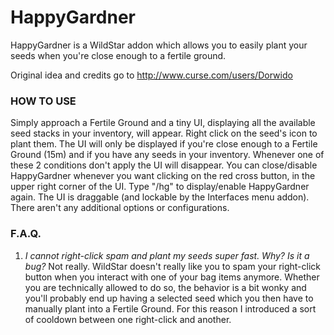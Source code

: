 # HappyGardner
HappyGardner is a WildStar addon which allows you to easily plant your seeds when you're close enough to a fertile ground.

Original idea and credits go to http://www.curse.com/users/Dorwido

### HOW TO USE

Simply approach a Fertile Ground and a tiny UI, displaying all the available seed stacks in your inventory, will appear. Right click on the seed's icon to plant them.
The UI will only be displayed if you're close enough to a Fertile Ground (15m) and if you have any seeds in your inventory. Whenever one of these 2 conditions don't apply the UI will disappear.
You can close/disable HappyGardner whenever you want clicking on the red cross button, in the upper right corner of the UI. 
Type "/hg" to display/enable HappyGardner again.
The UI is draggable (and lockable by the Interfaces menu addon). There aren't any additional options or configurations.

### F.A.Q.

1. _I cannot right-click spam and plant my seeds super fast. Why? Is it a bug?_
Not really. WildStar doesn't really like you to spam your right-click button when you interact with one of your bag items anymore. Whether you are technically allowed to do so, the behavior is a bit wonky and you'll probably end up having a selected seed which you then have to manually plant into a Fertile Ground. For this reason I introduced a sort of cooldown between one right-click and another.
